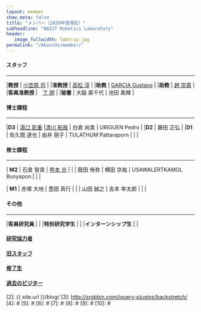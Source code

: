 ```yaml
---
layout: member
show_meta: false
title: "メンバー（2020年度現在）"
subheadline: "NAIST Robotics Laboratory"
header:
   image_fullwidth: labtrip.jpg
permalink: "/AboutUs/member/"
---
```



#### スタッフ
___

|**教授** | <a href="https://robotics.naist.jp/members/ogasawar/">小笠原 司</a> |
|**准教授** | <a href="https://robotics.naist.jp/members/j-taka/">高松 淳</a> |
|**助教** | <a href="https://robotics.naist.jp/members/garcia-g/">GARCIA Gustavo</a> |
|**助教** | <a href="https://sungi-ch.github.io/">趙 崇貴</a> |
|**客員准教授** |　<a href="http://www.dingming.info/">丁 明</a> |
|**秘書** | 大脇 美千代  | 池田 美輝  |


#### 博士課程
___

|**D3** | <a href="https://sites.google.com/view/akishige-yuguchi-website">湯口 彰重</a> |<a href="https://takuya-ki.github.io/">清川 拓哉</a> | 白倉 尚貴 | URIGUEN Pedro |
|**D2** | 藤田 正弘 |
|**D1** | 佐久間 達也 | 由井 朋子 | TULATHUM Pattaraporn |   |   |

#### 修士課程
___

| **M2** | 石倉 智貴 | <a href="https://kumahika.github.io/research/">熊本 光</a> |
|   | 龍田 侑弥 | 横田 京祐 | USAWALERTKAMOL Bunyapon |   |   |


| **M1** | 赤塚 大地 | 豊田 真行 |
|   | 山田 誠之 | 吉本 幸太郎 |   |   |





#### その他
___

|**客員研究員** | |
|**特別研究学生** | |
|**インターンシップ生** |  |

#### <a href="{{ site.url }}{{ site.baseurl }}/AboutUs/collaborator/">研究協力者 </a>
#### <a href="{{ site.url }}{{ site.baseurl }}/AboutUs/former/">旧スタッフ </a>
#### <a href="{{ site.url }}{{ site.baseurl }}/AboutUs/graduated/">修了生 </a>
#### <a href="{{ site.url }}{{ site.baseurl }}/AboutUs/visitor/">過去のビジター</a>
<!--
</div> /.medium-8.columns
</div><!-- /.row -->

 [1]: http://kramdown.gettalong.org/converter/html.html#toc
 [2]: {{ site.url }}/blog/
 [3]: http://srobbin.com/jquery-plugins/backstretch/
 [4]: #
 [5]: #
 [6]: #
 [7]: #
 [8]: #
 [9]: #
 [10]: #
